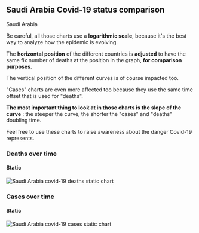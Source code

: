 ## Saudi Arabia Covid-19 status comparison 

Saudi Arabia



Be careful, all those charts use a **logarithmic scale**, because it's the best way to analyze how the epidemic is evolving.
 
The **horizontal position** of the different countries is **adjusted** to have the same fix number of deaths at the position in the graph, **for comparison purposes**.

The vertical position of the different curves is of course impacted too.

"Cases" charts are even more affected too because they use the same time offset that is used for "deaths".

**The most important thing to look at in those charts is the slope of the curve** : the steeper the curve, the shorter the "cases" and "deaths" doubling time.

Feel free to use these charts to raise awareness about the danger Covid-19 represents. 


 
### Deaths over time
 
#### Static
![Saudi Arabia covid-19 deaths static chart](https://raw.githubusercontent.com/madlag/coronavirus_study/master/notebooks/graphs/2020-03-29/countries/Saudi_Arabia/2020-03-29_Saudi_Arabia_deaths.png "Saudi Arabia covid-19 deaths static chart")   

 
### Cases over time
 
#### Static
![Saudi Arabia covid-19 cases static chart](https://raw.githubusercontent.com/madlag/coronavirus_study/master/notebooks/graphs/2020-03-29/countries/Saudi_Arabia/2020-03-29_Saudi_Arabia_cases.png "Saudi Arabia covid-19 cases static chart")   

